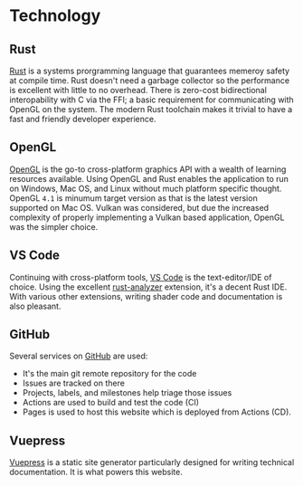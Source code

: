 # Technology
## Rust
[Rust](https://www.rust-lang.org/) is a systems prorgramming language that guarantees memeroy safety at compile time. Rust doesn't need a garbage collector so the performance is excellent with little to no overhead. There is zero-cost bidirectional interopability with C via the FFI; a basic requirement for communicating with OpenGL on the system. The modern Rust toolchain makes it trivial to have a fast and friendly developer experience.

## OpenGL
[OpenGL](https://www.opengl.org/) is the go-to cross-platform graphics API with a wealth of learning resources available. Using OpenGL and Rust enables the application to run on Windows, Mac OS, and Linux without much platform specific thought. OpenGL `4.1` is minumum target version as that is the latest version supported on Mac OS. Vulkan was considered, but due the increased complexity of properly implementing a Vulkan based application, OpenGL was the simpler choice.

## VS Code
Continuing with cross-platform tools, [VS Code](https://code.visualstudio.com/) is the text-editor/IDE of choice. Using the excellent [rust-analyzer](https://rust-analyzer.github.io/) extension, it's a decent Rust IDE. With various other extensions, writing shader code and documentation is also pleasant.

## GitHub
Several services on [GitHub](https://github.com/) are used:
- It's the main git remote repository for the code
- Issues are tracked on there
- Projects, labels, and milestones help triage those issues
- Actions are used to build and test the code (CI)
- Pages is used to host this website which is deployed from Actions (CD).

## Vuepress
[Vuepress](https://vuepress.vuejs.org/) is a static site generator particularly designed for writing technical documentation. It is what powers this website.
